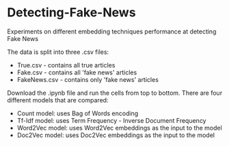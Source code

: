 # Detecting-Fake-News
Experiments on different embedding techniques performance at detecting Fake News

The data is split into three .csv files:
  - True.csv - contains all true articles
  - Fake.csv - contains all 'fake news' articles
  - FakeNews.csv - contains only 'fake news' articles
  
 Download the .ipynb file and run the cells from top to bottom.
 There are four different models that are compared:
  - Count model: uses Bag of Words encoding
  - Tf-Idf model: uses Term Frequency - Inverse Document Frequency
  - Word2Vec model: uses Word2Vec embeddings as the input to the model
  - Doc2Vec model: uses Doc2Vec embeddings as the input to the model
